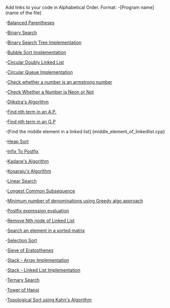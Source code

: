 Add links to your code in Alphabetical Order.
Format: -[Program name](name of the file)

-[Balanced Parentheses](balance_paranthesis.cpp)

-[Binary Search](BinarySearch.cpp)

-[Binary Search Tree Implementation](BinarySearchTree.cpp)

-[Bubble Sort Implementation](BubbleSort.cpp)

-[Circular Doubly Linked List](Circular_Doubly_Linked_List.cpp)

-[Circular Queue Implementation](Circular_Queue_Cpp.cpp)

-[Check whether a number is an armstrong number](Check_Armstrong_Number.cpp)

-[Check Whether a Number is Neon or Not](NeonNumber.cpp)

-[Dijkstra's Algorithm](Dijkstra.cpp)

-[Find nth term in an A.P.](nth_term_ap.cpp)

-[Find nth term in an G.P](nth-term-gp.cpp)

-[Find the middle element in a linked list] (middle_element_of_linkedlist.cpp)

-[Heap Sort](heap_sort.cpp)

-[Infix To Postfix](infixToPostStack.cpp)

-[Kadane's Algorithm](KadaneAlgo.cpp)

-[Kosaraju's Algorithm](kosarajualgo.cpp)

-[Linear Search](linear_search.cpp)

-[Longest Common Subsequence](longest_common_subseq.cpp)

-[Minimum number of denominations using Greedy algo approach](MinDenominations_GreedyAlgo.cpp)

-[Postfix expression evaluation](evalPostfixStack.cpp)

-[Remove Nth node of Linked List](Remove_Nth_node_of_Linked_List.cpp)

-[Search an element in a sorted matrix](Search_Sorted_Matrix.cpp)

-[Selection Sort](selection_sort.cpp)

-[Sieve of Eratosthenes](sieve_of_eratosthenes.cpp)

-[Stack - Array Implementation](stackByArray.cpp)

-[Stack - Linked List Implementation](stackByLinkedList.cpp)

-[Ternary Search](ternary_search.cpp)

-[Tower of Hanoi](TowerOfHanoi.cpp)

-[Topological Sort using Kahn's Algorithm](kahn-algorithm.cpp)

